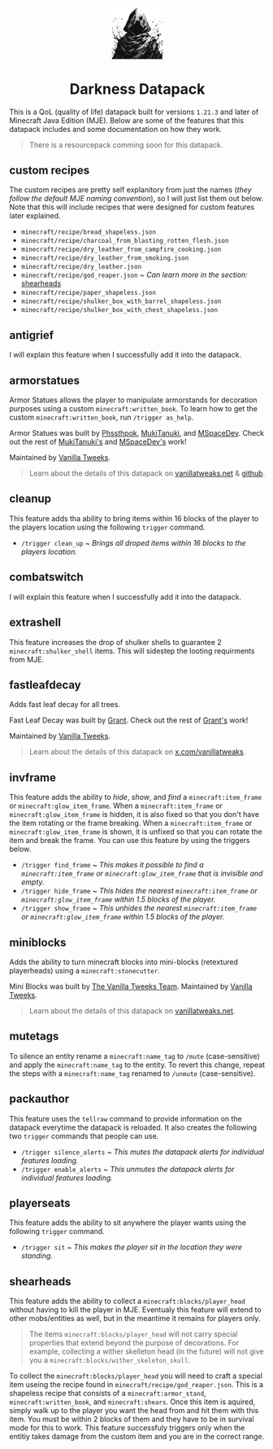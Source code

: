 <p align="center">
    <img width="100" src="https://github.com/amcocan/darkness_datapack/blob/main/pack.png" alt="Darkness Datapack Logo">
</p>

<h1 align="center">Darkness Datapack</h1>

This is a QoL (quality of life) datapack built for versions `1.21.3` and later of Minecraft Java Edition (MJE). Below are some of the features that this datapack includes and some documentation on how they work.
> There is a resourcepack comming soon for this datapack.


## custom recipes
The custom recipes are pretty self explanitory from just the names (_they follow the default MJE naming convention_), so I will just list them out below. Note that this will include recipes that were designed for custom features later explained.
- `minecraft/recipe/bread_shapeless.json`
- `minecraft/recipe/charcoal_from_blasting_rotten_flesh.json`
- `minecraft/recipe/dry_leather_from_campfire_cooking.json`
- `minecraft/recipe/dry_leather_from_smoking.json`
- `minecraft/recipe/dry_leather.json`
- `minecraft/recipe/god_reaper.json` ~ _Can learn more in the section:_ [shearheads](#shearheads)
- `minecraft/recipe/paper_shapeless.json`
- `minecraft/recipe/shulker_box_with_barrel_shapeless.json`
- `minecraft/recipe/shulker_box_with_chest_shapeless.json`


## antigrief
I will explain this feature when I successfully add it into the datapack.
<!-- Creepers / Endermen / Ghasts / Withers - Selective Griefing Removal -->


## armorstatues
Armor Statues allows the player to manipulate armorstands for decoration purposes using a custom `minecraft:written_book`. To learn how to get the custom `minecraft:written_book`, run `/trigger as_help`.

Armor Statues was built by [Phssthpok](https://x.com/MCPhssthpok), [MukiTanuki](https://twitter.com/mukitanuki), and [MSpaceDev](https://github.com/MSpaceDev). Check out the rest of [MukiTanuki's](https://github.com/MukiTanuki) and [MSpaceDev's](https://github.com/MSpaceDev) work!

Maintained by [Vanilla Tweeks](https://vanillatweaks.net/about/).
> Learn about the details of this datapack on [vanillatweaks.net](https://vanillatweaks.net/picker/datapacks/) & [github](https://github.com/MukiTanuki/armor-statues#).
<!-- Might remove some of the features in this datapack. -->


## cleanup
This feature adds tha ability to bring items within 16 blocks of the player to the players location using the following `trigger` command.
- `/trigger clean_up` ~ _Brings all droped items within 16 blocks to the players location._


## combatswitch
I will explain this feature when I successfully add it into the datapack.
<!-- A way to toggle pvp. -->


## extrashell
This feature increases the drop of shulker shells to guarantee 2 `minecraft:shulker_shell` items. This will sidestep the looting requirments from MJE.


## fastleafdecay
Adds fast leaf decay for all trees.

Fast Leaf Decay was built by [Grant](https://twitter.com/GrantGryczan). Check out the rest of [Grant's](https://github.com/GrantGryczan) work!

Maintained by [Vanilla Tweeks](https://vanillatweaks.net/about/).

> Learn about the details of this datapack on [x.com/vanillatweaks](https://x.com/vanillatweaks/status/1294840567168479233).


## invframe
This feature adds the ability to _hide_, _show_, and _find_ a `minecraft:item_frame` or `minecraft:glow_item_frame`. When a `minecraft:item_frame` or `minecraft:glow_item_frame` is hidden, it is also fixed so that you don't have the item rotating or the frame breaking. When a `minecraft:item_frame` or `minecraft:glow_item_frame` is shown, it is unfixed so that you can rotate the item and break the frame. You can use this feature by using the triggers below.
- `/trigger find_frame` ~ _This makes it possible to find a `minecraft:item_frame` or `minecraft:glow_item_frame` that is invisible and empty._
- `/trigger hide_frame` ~ _This hides the nearest `minecraft:item_frame` or `minecraft:glow_item_frame` within 1.5 blocks of the player._
- `/trigger show_frame` ~ _This unhides the nearest `minecraft:item_frame` or `minecraft:glow_item_frame` within 1.5 blocks of the player._


## miniblocks
Adds the ability to turn minecraft blocks into mini-blocks (retextured playerheads) using a `minecraft:stonecutter`.

Mini Blocks was built by [The Vanilla Tweeks Team](https://vanillatweaks.net/about/). Maintained by [Vanilla Tweeks](https://vanillatweaks.net/about/).

> Learn about the details of this datapack on [vanillatweaks.net](https://vanillatweaks.net/picker/datapacks/).


## mutetags
To silence an entity rename a `minecraft:name_tag` to `/mute` (case-sensitive) and apply the `minecraft:name_tag` to the entity. To revert this change, repeat the steps with a `minecraft:name_tag` renamed to `/unmute` (case-sensitive).


## packauthor
This feature uses the `tellraw` command to provide information on the datapack everytime the datapack is reloaded. It also creates the following two `trigger` commands that people can use.
- `/trigger silence_alerts` ~ _This mutes the datapack alerts for individual features loading._
- `/trigger enable_alerts` ~ _This unmutes the datapack alerts for individual features loading._


## playerseats
This feature adds the ability to sit anywhere the player wants using the following `trigger` command.
- `/trigger sit` ~ _This makes the player sit in the location they were standing._

<!-- 
## pocketshulker [Ignored]
Opening shulkers in inventory.
> For the time being, I will _ignore adding this feature_ as there are preblems with the duplication of items and optimization.
-->


## shearheads
This feature adds the ability to collect a `minecraft:blocks/player_head` without having to kill the player in MJE. Eventualy this feature will extend to other mobs/entities as well, but in the meantime it remains for players only.
> The items `minecraft:blocks/player_head` will not carry special properties that extend beyond the purpose of decorations. For example, collecting a wither skelleton head (in the future) will not give you a `minecraft:blocks/wither_skeleton_skull`.

To collect the `minecraft:blocks/player_head` you will need to craft a special item useing the recipe found in `minecraft/recipe/god_reaper.json`. This is a shapeless recipe that consists of a `minecraft:armor_stand`, `minecraft:written_book`, and `minecraft:shears`. Once this item is aquired, simply walk up to the player you want the head from and hit them with this item. You must be within 2 blocks of them and they have to be in survival mode for this to work. This feature successfuly triggers only when the entitiy takes damage from the custom item and you are in the correct range.
